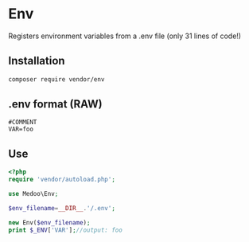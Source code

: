 # Env

Registers environment variables from a .env file (only 31 lines of code!)

## Installation

```bash
composer require vendor/env
```

## .env format (RAW)

```
#COMMENT
VAR=foo
```

## Use

```php
<?php
require 'vendor/autoload.php';

use Medoo\Env;

$env_filename=__DIR__.'/.env';

new Env($env_filename);
print $_ENV['VAR'];//output: foo
```
